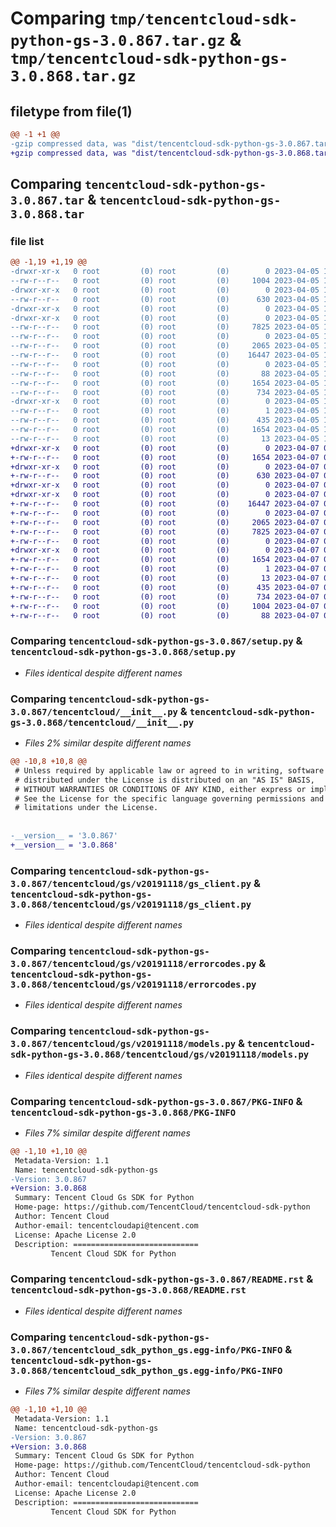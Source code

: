 # Comparing `tmp/tencentcloud-sdk-python-gs-3.0.867.tar.gz` & `tmp/tencentcloud-sdk-python-gs-3.0.868.tar.gz`

## filetype from file(1)

```diff
@@ -1 +1 @@
-gzip compressed data, was "dist/tencentcloud-sdk-python-gs-3.0.867.tar", last modified: Wed Apr  5 16:33:56 2023, max compression
+gzip compressed data, was "dist/tencentcloud-sdk-python-gs-3.0.868.tar", last modified: Fri Apr  7 00:39:52 2023, max compression
```

## Comparing `tencentcloud-sdk-python-gs-3.0.867.tar` & `tencentcloud-sdk-python-gs-3.0.868.tar`

### file list

```diff
@@ -1,19 +1,19 @@
-drwxr-xr-x   0 root         (0) root         (0)        0 2023-04-05 16:33:56.000000 tencentcloud-sdk-python-gs-3.0.867/
--rw-r--r--   0 root         (0) root         (0)     1004 2023-04-05 16:33:56.000000 tencentcloud-sdk-python-gs-3.0.867/setup.py
-drwxr-xr-x   0 root         (0) root         (0)        0 2023-04-05 16:33:56.000000 tencentcloud-sdk-python-gs-3.0.867/tencentcloud/
--rw-r--r--   0 root         (0) root         (0)      630 2023-04-05 16:33:56.000000 tencentcloud-sdk-python-gs-3.0.867/tencentcloud/__init__.py
-drwxr-xr-x   0 root         (0) root         (0)        0 2023-04-05 16:33:56.000000 tencentcloud-sdk-python-gs-3.0.867/tencentcloud/gs/
-drwxr-xr-x   0 root         (0) root         (0)        0 2023-04-05 16:33:56.000000 tencentcloud-sdk-python-gs-3.0.867/tencentcloud/gs/v20191118/
--rw-r--r--   0 root         (0) root         (0)     7825 2023-04-05 16:33:56.000000 tencentcloud-sdk-python-gs-3.0.867/tencentcloud/gs/v20191118/gs_client.py
--rw-r--r--   0 root         (0) root         (0)        0 2023-04-05 16:33:56.000000 tencentcloud-sdk-python-gs-3.0.867/tencentcloud/gs/v20191118/__init__.py
--rw-r--r--   0 root         (0) root         (0)     2065 2023-04-05 16:33:56.000000 tencentcloud-sdk-python-gs-3.0.867/tencentcloud/gs/v20191118/errorcodes.py
--rw-r--r--   0 root         (0) root         (0)    16447 2023-04-05 16:33:56.000000 tencentcloud-sdk-python-gs-3.0.867/tencentcloud/gs/v20191118/models.py
--rw-r--r--   0 root         (0) root         (0)        0 2023-04-05 16:33:56.000000 tencentcloud-sdk-python-gs-3.0.867/tencentcloud/gs/__init__.py
--rw-r--r--   0 root         (0) root         (0)       88 2023-04-05 16:33:56.000000 tencentcloud-sdk-python-gs-3.0.867/setup.cfg
--rw-r--r--   0 root         (0) root         (0)     1654 2023-04-05 16:33:56.000000 tencentcloud-sdk-python-gs-3.0.867/PKG-INFO
--rw-r--r--   0 root         (0) root         (0)      734 2023-04-05 16:33:56.000000 tencentcloud-sdk-python-gs-3.0.867/README.rst
-drwxr-xr-x   0 root         (0) root         (0)        0 2023-04-05 16:33:56.000000 tencentcloud-sdk-python-gs-3.0.867/tencentcloud_sdk_python_gs.egg-info/
--rw-r--r--   0 root         (0) root         (0)        1 2023-04-05 16:33:56.000000 tencentcloud-sdk-python-gs-3.0.867/tencentcloud_sdk_python_gs.egg-info/dependency_links.txt
--rw-r--r--   0 root         (0) root         (0)      435 2023-04-05 16:33:56.000000 tencentcloud-sdk-python-gs-3.0.867/tencentcloud_sdk_python_gs.egg-info/SOURCES.txt
--rw-r--r--   0 root         (0) root         (0)     1654 2023-04-05 16:33:56.000000 tencentcloud-sdk-python-gs-3.0.867/tencentcloud_sdk_python_gs.egg-info/PKG-INFO
--rw-r--r--   0 root         (0) root         (0)       13 2023-04-05 16:33:56.000000 tencentcloud-sdk-python-gs-3.0.867/tencentcloud_sdk_python_gs.egg-info/top_level.txt
+drwxr-xr-x   0 root         (0) root         (0)        0 2023-04-07 00:39:52.000000 tencentcloud-sdk-python-gs-3.0.868/
+-rw-r--r--   0 root         (0) root         (0)     1654 2023-04-07 00:39:52.000000 tencentcloud-sdk-python-gs-3.0.868/PKG-INFO
+drwxr-xr-x   0 root         (0) root         (0)        0 2023-04-07 00:39:52.000000 tencentcloud-sdk-python-gs-3.0.868/tencentcloud/
+-rw-r--r--   0 root         (0) root         (0)      630 2023-04-07 00:39:52.000000 tencentcloud-sdk-python-gs-3.0.868/tencentcloud/__init__.py
+drwxr-xr-x   0 root         (0) root         (0)        0 2023-04-07 00:39:52.000000 tencentcloud-sdk-python-gs-3.0.868/tencentcloud/gs/
+drwxr-xr-x   0 root         (0) root         (0)        0 2023-04-07 00:39:52.000000 tencentcloud-sdk-python-gs-3.0.868/tencentcloud/gs/v20191118/
+-rw-r--r--   0 root         (0) root         (0)    16447 2023-04-07 00:39:52.000000 tencentcloud-sdk-python-gs-3.0.868/tencentcloud/gs/v20191118/models.py
+-rw-r--r--   0 root         (0) root         (0)        0 2023-04-07 00:39:52.000000 tencentcloud-sdk-python-gs-3.0.868/tencentcloud/gs/v20191118/__init__.py
+-rw-r--r--   0 root         (0) root         (0)     2065 2023-04-07 00:39:52.000000 tencentcloud-sdk-python-gs-3.0.868/tencentcloud/gs/v20191118/errorcodes.py
+-rw-r--r--   0 root         (0) root         (0)     7825 2023-04-07 00:39:52.000000 tencentcloud-sdk-python-gs-3.0.868/tencentcloud/gs/v20191118/gs_client.py
+-rw-r--r--   0 root         (0) root         (0)        0 2023-04-07 00:39:52.000000 tencentcloud-sdk-python-gs-3.0.868/tencentcloud/gs/__init__.py
+drwxr-xr-x   0 root         (0) root         (0)        0 2023-04-07 00:39:52.000000 tencentcloud-sdk-python-gs-3.0.868/tencentcloud_sdk_python_gs.egg-info/
+-rw-r--r--   0 root         (0) root         (0)     1654 2023-04-07 00:39:52.000000 tencentcloud-sdk-python-gs-3.0.868/tencentcloud_sdk_python_gs.egg-info/PKG-INFO
+-rw-r--r--   0 root         (0) root         (0)        1 2023-04-07 00:39:52.000000 tencentcloud-sdk-python-gs-3.0.868/tencentcloud_sdk_python_gs.egg-info/dependency_links.txt
+-rw-r--r--   0 root         (0) root         (0)       13 2023-04-07 00:39:52.000000 tencentcloud-sdk-python-gs-3.0.868/tencentcloud_sdk_python_gs.egg-info/top_level.txt
+-rw-r--r--   0 root         (0) root         (0)      435 2023-04-07 00:39:52.000000 tencentcloud-sdk-python-gs-3.0.868/tencentcloud_sdk_python_gs.egg-info/SOURCES.txt
+-rw-r--r--   0 root         (0) root         (0)      734 2023-04-07 00:39:52.000000 tencentcloud-sdk-python-gs-3.0.868/README.rst
+-rw-r--r--   0 root         (0) root         (0)     1004 2023-04-07 00:39:52.000000 tencentcloud-sdk-python-gs-3.0.868/setup.py
+-rw-r--r--   0 root         (0) root         (0)       88 2023-04-07 00:39:52.000000 tencentcloud-sdk-python-gs-3.0.868/setup.cfg
```

### Comparing `tencentcloud-sdk-python-gs-3.0.867/setup.py` & `tencentcloud-sdk-python-gs-3.0.868/setup.py`

 * *Files identical despite different names*

### Comparing `tencentcloud-sdk-python-gs-3.0.867/tencentcloud/__init__.py` & `tencentcloud-sdk-python-gs-3.0.868/tencentcloud/__init__.py`

 * *Files 2% similar despite different names*

```diff
@@ -10,8 +10,8 @@
 # Unless required by applicable law or agreed to in writing, software
 # distributed under the License is distributed on an "AS IS" BASIS,
 # WITHOUT WARRANTIES OR CONDITIONS OF ANY KIND, either express or implied.
 # See the License for the specific language governing permissions and
 # limitations under the License.
 
 
-__version__ = '3.0.867'
+__version__ = '3.0.868'
```

### Comparing `tencentcloud-sdk-python-gs-3.0.867/tencentcloud/gs/v20191118/gs_client.py` & `tencentcloud-sdk-python-gs-3.0.868/tencentcloud/gs/v20191118/gs_client.py`

 * *Files identical despite different names*

### Comparing `tencentcloud-sdk-python-gs-3.0.867/tencentcloud/gs/v20191118/errorcodes.py` & `tencentcloud-sdk-python-gs-3.0.868/tencentcloud/gs/v20191118/errorcodes.py`

 * *Files identical despite different names*

### Comparing `tencentcloud-sdk-python-gs-3.0.867/tencentcloud/gs/v20191118/models.py` & `tencentcloud-sdk-python-gs-3.0.868/tencentcloud/gs/v20191118/models.py`

 * *Files identical despite different names*

### Comparing `tencentcloud-sdk-python-gs-3.0.867/PKG-INFO` & `tencentcloud-sdk-python-gs-3.0.868/PKG-INFO`

 * *Files 7% similar despite different names*

```diff
@@ -1,10 +1,10 @@
 Metadata-Version: 1.1
 Name: tencentcloud-sdk-python-gs
-Version: 3.0.867
+Version: 3.0.868
 Summary: Tencent Cloud Gs SDK for Python
 Home-page: https://github.com/TencentCloud/tencentcloud-sdk-python
 Author: Tencent Cloud
 Author-email: tencentcloudapi@tencent.com
 License: Apache License 2.0
 Description: ============================
         Tencent Cloud SDK for Python
```

### Comparing `tencentcloud-sdk-python-gs-3.0.867/README.rst` & `tencentcloud-sdk-python-gs-3.0.868/README.rst`

 * *Files identical despite different names*

### Comparing `tencentcloud-sdk-python-gs-3.0.867/tencentcloud_sdk_python_gs.egg-info/PKG-INFO` & `tencentcloud-sdk-python-gs-3.0.868/tencentcloud_sdk_python_gs.egg-info/PKG-INFO`

 * *Files 7% similar despite different names*

```diff
@@ -1,10 +1,10 @@
 Metadata-Version: 1.1
 Name: tencentcloud-sdk-python-gs
-Version: 3.0.867
+Version: 3.0.868
 Summary: Tencent Cloud Gs SDK for Python
 Home-page: https://github.com/TencentCloud/tencentcloud-sdk-python
 Author: Tencent Cloud
 Author-email: tencentcloudapi@tencent.com
 License: Apache License 2.0
 Description: ============================
         Tencent Cloud SDK for Python
```


